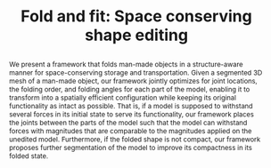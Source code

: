 ---
# this file is written in YAML http://docs.ansible.com/ansible/latest/YAMLSyntax.html
# all lines with a leading sharp are comments and will not be compiled
# longer blocks of text should start with a a leading > to escape all special characters

# URL handle for generated webpage
slug:       foldandfit

#specifies layout to be used for page generation (do not modify)
layout:     publication

#publication title
title:      >
 Fold and fit: Space conserving shape editing

#include in selected publications on front page (optional, delete line if not applicable)


#list all publication authors in correct order
authors:
 - Mohamed Ibrahim
 - Dong-Ming Yan 
 
#insert publication venue (displayed on publication page)
venue:      >
 Computers & Graphics (Special Issue on CAD/Graphics)

#insert short venue (displayed in box in publication list)
shortvenue: >
 Computers & Graphics 2017

#specify publication year
year:       2017

#insert abstract of publication
abstract:   >
 We present a framework that folds man-made objects in a structure-aware manner for space-conserving storage and transportation. Given a segmented 3D mesh of a man-made object, our framework jointly optimizes for joint locations, the folding order, and folding angles for each part of the model, enabling it to transform into a spatially efficient configuration while keeping its original functionality as intact as possible. That is, if a model is supposed to withstand several forces in its initial state to serve its functionality, our framework places the joints between the parts of the model such that the model can withstand forces with magnitudes that are comparable to the magnitudes applied on the unedited model. Furthermore, if the folded shape is not compact, our framework proposes further segmentation of the model to improve its compactness in its folded state.
 
#link to hi-res teaser image of publication (please make sure the image is wide, e.g. aspect ratio between 4:2 and 4:1) 
teaser:     './publications/2017_ibrahim_foldandfit.jpg'

#link to smaller thumbnail image of publication (please make sure the aspect ratio is 3:2, suggested size is 150x100px)
thumbnail:  './publications/2017_ibrahim_foldandfit_thumbnail.jpg'

#link to publication pdf (optional)
pdf:        './publications/2017_ibrahim_foldandfit.pdf'

#insert citation. please format citation by inserting <br> at line breaks, &emsp; will insert a tab character to prettify the citation
#citation:   >
#  @article{IBRAHIM2017,<br>
# &emsp;title = "Fold and fit: Space conserving shape editing",<br>
# &emsp;journal = "Computers & Graphics",<br>
# &emsp;year = "2017",<br>
# &emsp;issn = "0097-8493",<br>
# &emsp;doi = "https://doi.org/10.1016/j.cag.2017.08.002",<br>
# &emsp;url = "http://www.sciencedirect.com/science/article/pii/S0097849317301310",<br>
# &emsp;author = "Mohamed Ibrahim and Dong-Ming Yan",<br>
# &emsp;keywords = "Folding, Shape editing, Segmentation, Functional feasibility"<br>
# }
  
#insert links to additional material for the publication (optional)
#links need a title, a URL and a type (this defines the link icon) which can be one of the following values: code, archive, files, slides or text (this is the default icon)
#links: 
# - title: ExampleCode
#   type:  code
#   url:   './publications/supplementary1.zip' 
# - title: ExampleSlides
#   type:  slides
#   url:   './publications/presentation.pptx' 
   
#don't forget the leading and trailing --- in a YAML file
---